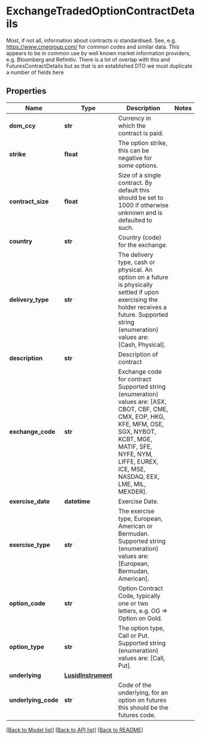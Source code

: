 # ExchangeTradedOptionContractDetails

Most, if not all, information about contracts is standardised. See, e.g. https://www.cmegroup.com/ for  common codes and similar data. This appears to be in common use by well known market information providers, e.g. Bloomberg and Refinitiv.  There is a lot of overlap with this and FuturesContractDetails but as that is an established DTO we must duplicate a number of fields here

## Properties
Name | Type | Description | Notes
------------ | ------------- | ------------- | -------------
**dom_ccy** | **str** | Currency in which the contract is paid. | 
**strike** | **float** | The option strike, this can be negative for some options. | 
**contract_size** | **float** | Size of a single contract. By default this should be set to 1000 if otherwise unknown and is defaulted to such. | 
**country** | **str** | Country (code) for the exchange. | 
**delivery_type** | **str** | The delivery type, cash or physical. An option on a future is physically settled if upon exercising the  holder receives a future.  Supported string (enumeration) values are: [Cash, Physical]. | 
**description** | **str** | Description of contract | 
**exchange_code** | **str** | Exchange code for contract  Supported string (enumeration) values are: [ASX, CBOT, CBF, CME, CMX, EOP, HKG, KFE, MFM, OSE, SGX, NYBOT, KCBT, MGE, MATIF, SFE, NYFE, NYM, LIFFE, EUREX, ICE, MSE, NASDAQ, EEX, LME, MIL, MEXDER]. | 
**exercise_date** | **datetime** | Exercise Date. | 
**exercise_type** | **str** | The exercise type, European, American or Bermudan.  Supported string (enumeration) values are: [European, Bermudan, American]. | 
**option_code** | **str** | Option Contract Code, typically one or two letters, e.g. OG &#x3D;&gt; Option on Gold. | 
**option_type** | **str** | The option type, Call or Put.  Supported string (enumeration) values are: [Call, Put]. | 
**underlying** | [**LusidInstrument**](LusidInstrument.md) |  | 
**underlying_code** | **str** | Code of the underlying, for an option on futures this should be the futures code. | 

[[Back to Model list]](../README.md#documentation-for-models) [[Back to API list]](../README.md#documentation-for-api-endpoints) [[Back to README]](../README.md)


